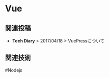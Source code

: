 # Vue

## 関連投稿
* <router-link to="/diary/#vuepress%E3%81%AB%E3%81%A4%E3%81%84%E3%81%A6"><b>Tech Diary</b> > 2017/04/18 > VuePressについて</router-link>

## 関連技術
#Nodejs
